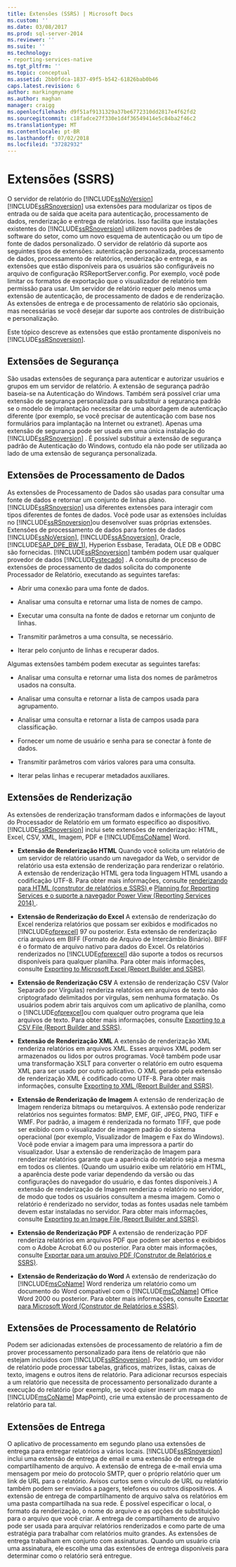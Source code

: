 ```yaml
---
title: Extensões (SSRS) | Microsoft Docs
ms.custom: ''
ms.date: 03/08/2017
ms.prod: sql-server-2014
ms.reviewer: ''
ms.suite: ''
ms.technology:
- reporting-services-native
ms.tgt_pltfrm: ''
ms.topic: conceptual
ms.assetid: 2bb0fdca-1837-49f5-b542-61826bab0b46
caps.latest.revision: 6
author: markingmyname
ms.author: maghan
manager: craigg
ms.openlocfilehash: d9f51af9131329a37be6772310dd2817e4f62fd2
ms.sourcegitcommit: c18fadce27f330e1d4f36549414e5c84ba2f46c2
ms.translationtype: MT
ms.contentlocale: pt-BR
ms.lasthandoff: 07/02/2018
ms.locfileid: "37282932"
---
```

# <a name="extensions-ssrs"></a>Extensões (SSRS)
  O servidor de relatório do [!INCLUDE[ssNoVersion](../includes/ssnoversion-md.md)][!INCLUDE[ssRSnoversion](../includes/ssrsnoversion-md.md)] usa extensões para modularizar os tipos de entrada ou de saída que aceita para autenticação, processamento de dados, renderização e entrega de relatórios. Isso facilita que instalações existentes do [!INCLUDE[ssRSnoversion](../includes/ssrsnoversion-md.md)] utilizem novos padrões de software do setor, como um novo esquema de autenticação ou um tipo de fonte de dados personalizado. O servidor de relatório dá suporte aos seguintes tipos de extensões: autenticação personalizada, processamento de dados, processamento de relatórios, renderização e entrega, e as extensões que estão disponíveis para os usuários são configuráveis no arquivo de configuração RSReportServer.config. Por exemplo, você pode limitar os formatos de exportação que o visualizador de relatório tem permissão para usar. Um servidor de relatório requer pelo menos uma extensão de autenticação, de processamento de dados e de renderização. As extensões de entrega e de processamento de relatório são opcionais, mas necessárias se você desejar dar suporte aos controles de distribuição e personalização.  
  
 Este tópico descreve as extensões que estão prontamente disponíveis no [!INCLUDE[ssRSnoversion](../includes/ssrsnoversion-md.md)].  
  
## <a name="security-extensions"></a>Extensões de Segurança  
 São usadas extensões de segurança para autenticar e autorizar usuários e grupos em um servidor de relatório. A extensão de segurança padrão baseia-se na Autenticação do Windows. Também será possível criar uma extensão de segurança personalizada para substituir a segurança padrão se o modelo de implantação necessitar de uma abordagem de autenticação diferente (por exemplo, se você precisar de autenticação com base nos formulários para implantação na Internet ou extranet). Apenas uma extensão de segurança pode ser usada em uma única instalação do [!INCLUDE[ssRSnoversion](../includes/ssrsnoversion-md.md)] . É possível substituir a extensão de segurança padrão de Autenticação do Windows, contudo ela não pode ser utilizada ao lado de uma extensão de segurança personalizada.  
  
## <a name="data-processing-extensions"></a>Extensões de Processamento de Dados  
 As extensões de Processamento de Dados são usadas para consultar uma fonte de dados e retornar um conjunto de linhas plano. [!INCLUDE[ssRSnoversion](../includes/ssrsnoversion-md.md)] usa diferentes extensões para interagir com tipos diferentes de fontes de dados. Você pode usar as extensões incluídas no [!INCLUDE[ssRSnoversion](../includes/ssrsnoversion-md.md)]ou desenvolver suas próprias extensões. Extensões de processamento de dados para fontes de dados [!INCLUDE[ssNoVersion](../includes/ssnoversion-md.md)], [!INCLUDE[ssASnoversion](../includes/ssasnoversion-md.md)], Oracle, [!INCLUDE[SAP_DPE_BW_1](../includes/sap-dpe-bw-1-md.md)], Hyperion Essbase, Teradata, OLE DB e ODBC são fornecidas. [!INCLUDE[ssRSnoversion](../includes/ssrsnoversion-md.md)] também podem usar qualquer provedor de dados [!INCLUDE[vstecado](../includes/vstecado-md.md)] . A consulta de processo de extensões de processamento de dados solicita do componente Processador de Relatório, executando as seguintes tarefas:  
  
-   Abrir uma conexão para uma fonte de dados.  
  
-   Analisar uma consulta e retornar uma lista de nomes de campo.  
  
-   Executar uma consulta na fonte de dados e retornar um conjunto de linhas.  
  
-   Transmitir parâmetros a uma consulta, se necessário.  
  
-   Iterar pelo conjunto de linhas e recuperar dados.  
  
 Algumas extensões também podem executar as seguintes tarefas:  
  
-   Analisar uma consulta e retornar uma lista dos nomes de parâmetros usados na consulta.  
  
-   Analisar uma consulta e retornar a lista de campos usada para agrupamento.  
  
-   Analisar uma consulta e retornar a lista de campos usada para classificação.  
  
-   Fornecer um nome de usuário e senha para se conectar à fonte de dados.  
  
-   Transmitir parâmetros com vários valores para uma consulta.  
  
-   Iterar pelas linhas e recuperar metadados auxiliares.  
  
## <a name="rendering-extensions"></a>Extensões de Renderização  
 As extensões de renderização transformam dados e informações de layout do Processador de Relatório em um formato específico ao dispositivo. [!INCLUDE[ssRSnoversion](../includes/ssrsnoversion-md.md)] inclui sete extensões de renderização: HTML, Excel, CSV, XML, Imagem, PDF e [!INCLUDE[msCoName](../includes/msconame-md.md)] Word.  
  
-   **Extensão de Renderização HTML** Quando você solicita um relatório de um servidor de relatório usando um navegador da Web, o servidor de relatório usa esta extensão de renderização para renderizar o relatório. A extensão de renderização HTML gera toda linguagem HTML usando a codificação UTF-8. Para obter mais informações, consulte [renderizando para HTML &#40;construtor de relatórios e SSRS&#41; ](report-builder/rendering-to-html-report-builder-and-ssrs.md) e [Planning for Reporting Services e o suporte a navegador Power View &#40;Reporting Services 2014&#41; ](../../2014/reporting-services/browser-support-for-reporting-services-and-power-view.md).  
  
-   **Extensão de Renderização do Excel** A extensão de renderização do Excel renderiza relatórios que possam ser exibidos e modificados no [!INCLUDE[ofprexcel](../includes/ofprexcel-md.md)] 97 ou posterior. Esta extensão de renderização cria arquivos em BIFF (Formato de Arquivo de Intercâmbio Binário). BIFF é o formato de arquivo nativo para dados do Excel. Os relatórios renderizados no [!INCLUDE[ofprexcel](../includes/ofprexcel-md.md)] dão suporte a todos os recursos disponíveis para qualquer planilha. Para obter mais informações, consulte [Exporting to Microsoft Excel &#40;Report Builder and SSRS&#41;](report-builder/exporting-to-microsoft-excel-report-builder-and-ssrs.md).  
  
-   **Extensão de Renderização CSV** A extensão de renderização CSV (Valor Separado por Vírgulas) renderiza relatórios em arquivos de texto não criptografado delimitados por vírgulas, sem nenhuma formatação. Os usuários podem abrir tais arquivos com um aplicativo de planilha, como o [!INCLUDE[ofprexcel](../includes/ofprexcel-md.md)]ou com qualquer outro programa que leia arquivos de texto. Para obter mais informações, consulte [Exporting to a CSV File &#40;Report Builder and SSRS&#41;](report-builder/exporting-to-a-csv-file-report-builder-and-ssrs.md).  
  
-   **Extensão de Renderização XML** A extensão de renderização XML renderiza relatórios em arquivos XML. Esses arquivos XML podem ser armazenados ou lidos por outros programas. Você também pode usar uma transformação XSLT para converter o relatório em outro esquema XML para ser usado por outro aplicativo. O XML gerado pela extensão de renderização XML é codificado como UTF-8. Para obter mais informações, consulte [Exporting to XML &#40;Report Builder and SSRS&#41;](report-builder/exporting-to-xml-report-builder-and-ssrs.md).  
  
-   **Extensão de Renderização de Imagem** A extensão de renderização de Imagem renderiza bitmaps ou metarquivos. A extensão pode renderizar relatórios nos seguintes formatos: BMP, EMF, GIF, JPEG, PNG, TIFF e WMF. Por padrão, a imagem é renderizada no formato TIFF, que pode ser exibido com o visualizador de imagem padrão do sistema operacional (por exemplo, Visualizador de Imagem e Fax do Windows). Você pode enviar a imagem para uma impressora a partir do visualizador. Usar a extensão de renderização de Imagem para renderizar relatórios garante que a aparência do relatório seja a mesma em todos os clientes. (Quando um usuário exibe um relatório em HTML, a aparência deste pode variar dependendo da versão ou das configurações do navegador do usuário, e das fontes disponíveis.) A extensão de renderização de Imagem renderiza o relatório no servidor, de modo que todos os usuários consultem a mesma imagem. Como o relatório é renderizado no servidor, todas as fontes usadas nele também devem estar instaladas no servidor. Para obter mais informações, consulte [Exporting to an Image File &#40;Report Builder and SSRS&#41;](report-builder/exporting-to-an-image-file-report-builder-and-ssrs.md).  
  
-   **Extensão de Renderização PDF** A extensão de renderização PDF renderiza relatórios em arquivos PDF que podem ser abertos e exibidos com o Adobe Acrobat 6.0 ou posterior. Para obter mais informações, consulte [Exportar para um arquivo PDF &#40;Construtor de Relatórios e SSRS&#41;](report-builder/exporting-to-a-pdf-file-report-builder-and-ssrs.md).  
  
-   **Extensão de Renderização do Word** A extensão de renderização do [!INCLUDE[msCoName](../includes/msconame-md.md)] Word renderiza um relatório como um documento do Word compatível com o [!INCLUDE[msCoName](../includes/msconame-md.md)] Office Word 2000 ou posterior. Para obter mais informações, consulte [Exportar para Microsoft Word &#40;Construtor de Relatórios e SSRS&#41;](report-builder/exporting-to-microsoft-word-report-builder-and-ssrs.md).  
  
## <a name="report-processing-extensions"></a>Extensões de Processamento de Relatório  
 Podem ser adicionadas extensões de processamento de relatório a fim de prover processamento personalizado para itens de relatório que não estejam incluídos com [!INCLUDE[ssRSnoversion](../includes/ssrsnoversion-md.md)]. Por padrão, um servidor de relatório pode processar tabelas, gráficos, matrizes, listas, caixas de texto, imagens e outros itens de relatório. Para adicionar recursos especiais a um relatório que necessita de processamento personalizado durante a execução do relatório (por exemplo, se você quiser inserir um mapa do [!INCLUDE[msCoName](../includes/msconame-md.md)] MapPoint), crie uma extensão de processamento de relatório para tal.  
  
## <a name="delivery-extensions"></a>Extensões de Entrega  
 O aplicativo de processamento em segundo plano usa extensões de entrega para entregar relatórios a vários locais. [!INCLUDE[ssRSnoversion](../includes/ssrsnoversion-md.md)] inclui uma extensão de entrega de email e uma extensão de entrega de compartilhamento de arquivo. A extensão de entrega de e-mail envia uma mensagem por meio do protocolo SMTP, quer o próprio relatório quer um link de URL para o relatório. Avisos curtos sem o vínculo de URL ou relatório também podem ser enviados a pagers, telefones ou outros dispositivos. A extensão de entrega de compartilhamento de arquivo salva os relatórios em uma pasta compartilhada na sua rede. É possível especificar o local, o formato da renderização, o nome do arquivo e as opções de substituição para o arquivo que você criar. A entrega de compartilhamento de arquivo pode ser usada para arquivar relatórios renderizados e como parte de uma estratégia para trabalhar com relatórios muito grandes. As extensões de entrega trabalham em conjunto com assinaturas. Quando um usuário cria uma assinatura, ele escolhe uma das extensões de entrega disponíveis para determinar como o relatório será entregue.  
  
  
